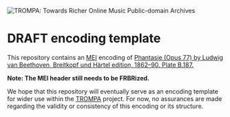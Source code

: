 ![TROMPA: Towards Richer Online Music Public-domain Archives](https://trompamusic.eu/sites/default/files/top-bar-logo_0_0.png)

# DRAFT encoding template

This repository contains an [MEI](https://music-encoding.org) encoding of [Phantasie (Opus 77) by Ludwig van Beethoven, Breitkopf und Härtel edition, 1862–90. Plate B.187.](https://imslp.org/wiki/Special:ReverseLookup/58125) 

**Note: The MEI header still needs to be FRBRized.**

We hope that this repository will eventually serve as an encoding template for wider use within the [TROMPA](https://trompamusic.eu) project. For now, no assurances are made regarding the validity or consistency of this encoding or its structure. 
